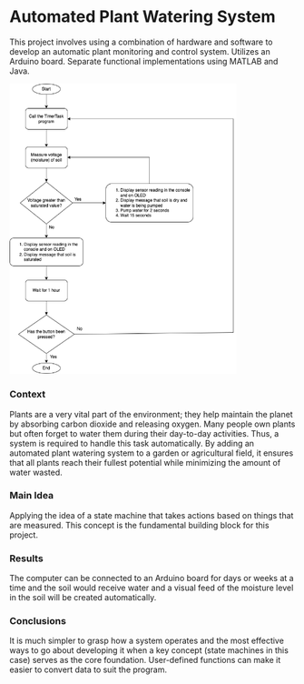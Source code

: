 # Automated Plant Watering System
This project involves using a combination of hardware and software to develop an automatic plant monitoring and control system.
Utilizes an Arduino board. Separate functional implementations using MATLAB and Java.

<img src="/Java/project-flowchart.png" alt="application_example" width="400"/>

### Context
Plants are a very vital part of the environment; they help maintain the planet by absorbing carbon dioxide and releasing oxygen. Many people own plants but often forget to water them during their day-to-day activities. Thus, a system is required to handle this task automatically. By adding an automated plant watering system to a garden or agricultural field, it ensures that all plants reach their fullest potential while minimizing the amount of water wasted.

### Main Idea
Applying the idea of a state machine that takes actions based on things that are measured. This concept is the fundamental building block for this project.

### Results
The computer can be connected to an Arduino board for days or weeks at a time and the soil would receive water and a visual feed of the moisture level in the soil will be created automatically. 

### Conclusions
It is much simpler to grasp how a system operates and the most effective ways to go about developing it when a key concept (state machines in this case) serves as the core foundation. User-defined functions can make it easier to convert data to suit the program.
